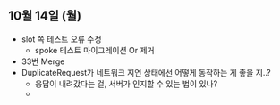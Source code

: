 
## 10월 14일 (월)

- slot 쪽 테스트 오류 수정
	- spoke 테스트 마이그레이션 Or 제거
- 33번 Merge
- DuplicateRequest가 네트워크 지연 상태에선 어떻게 동작하는 게 좋을 지..?
	- 응답이 내려갔다는 걸, 서버가 인지할 수 있는 법이 있나?
	- 